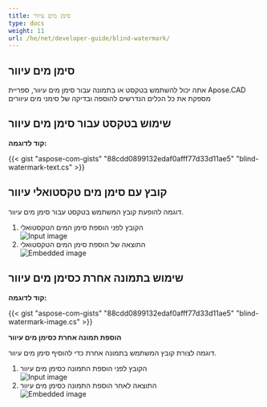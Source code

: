 ```yaml
---
title: סימן מים עיוור
type: docs
weight: 11
url: /he/net/developer-guide/blind-watermark/
---
```


## **סימן מים עיוור**

אתה יכול להשתמש בטקסט או בתמונה עבור סימן מים עיוור, ספריית Apose.CAD מספקת את כל הכלים הנדרשים להוספה ובדיקה של סימני מים עיוורים

## **שימוש בטקסט עבור סימן מים עיוור**

**קוד לדוגמה:**

{{< gist "aspose-com-gists" "88cdd0899132edaf0afff77d33d11ae5" "blind-watermark-text.cs" >}}

## **קובץ עם סימן מים טקסטואלי עיוור**

דוגמה להופעת קובץ המשתמש בטקסט עבור סימן מים עיוור.

1. הקובץ לפני הוספת סימן המים הטקסטואלי<br>
![Input image](/cad/_assets/guide/blind-watermark/Tyrannosaurus.dxf_input.png)<br>
1. התוצאה של הוספת סימן המים הטקסטואלי<br>
![Embedded image](/cad/_assets/guide/blind-watermark/Tyrannosaurus.dxf_embedded.png)

## **שימוש בתמונה אחרת כסימן מים עיוור**

**קוד לדוגמה:**

{{< gist "aspose-com-gists" "88cdd0899132edaf0afff77d33d11ae5" "blind-watermark-image.cs" >}}

**הוספת תמונה אחרת כסימן מים עיוור**

דוגמה לצורת קובץ המשתמש בתמונה אחרת כדי להוסיף סימן מים עיוור.

1. הקובץ לפני הוספת התמונה כסימן מים עיוור<br>
![Input image](/cad/_assets/guide/blind-watermark/robot_handling_cell.dwg_input.png)<br>
1. התוצאה לאחר הוספת התמונה כסימן מים עיוור<br>
![Embedded image](/cad/_assets/guide/blind-watermark/robot_handling_cell.dwg_embedded.png)
